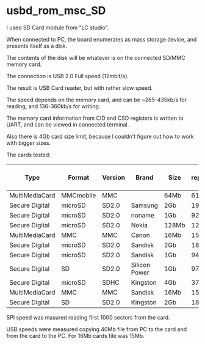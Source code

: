 usbd_rom_msc_SD
================

I used SD Card module from "LC studio".

When connected to PC, the board enumerates as mass storage device, and presents itself as a disk. 

The contents of the disk will be whatever is on the connected SD/MMC memory card.

The connection is USB 2.0 Full speed (12mbit/s).

The result is USB Card reader, but with rather slow speed. 

The speed depends on the memory card, and can be ~265-435kb/s for reading, and 136-360kb/s for writing.

The memory card information from CID and CSD registers is written to UART, and can be viewed in connected terminal.

Also there is 4Gb card size limit, because I couldn't figure out how to work with bigger sizes.

The cards tested:

|Type|Format|Version|Brand|Size|Size reported, MB|Production date|SPI read, kb/s|USB read, kb/s|USB write, kb/s|
|----|------|-------|-----|----|-----------------|---------------|--------------|--------------|---------------|
|MultiMediaCard|MMCmobile|MMC| |64Mb|61|2007-06|906|435|360|
|Secure Digital|microSD|SD2.0|Samsung|2Gb|1936|2009-10|851|420|210|
|Secure Digital|microSD|SD2.0|noname|1Gb|922|2009-12|801|325|55|
|Secure Digital|microSD|SD2.0|Nokia|128Mb|120|2007-06|723|382|240|
|MultiMediaCard|MMC|MMC|Canon|16Mb|15|2007-11|653|377|139|
|Secure Digital|microSD|SD2.0|Sandisk|2Gb|1886|2009-11|617|369|182|
|Secure Digital|microSD|SD2.0|Sandisk|1Gb|942|2011-01|613|358|168|
|Secure Digital|SD|SD2.0|Silicon Power|1Gb|972|2007-07|601|370|138|
|Secure Digital|microSD|SDHC|Kingston|4Gb|3768|2013-07|534|282|136|
|MultiMediaCard|MMC|MMC|Sandisk|16Mb|15|2003-06|391|265|305|
|Secure Digital|SD|SD2.0|Kingston|2Gb|1882|2011-01|282|325|13|

SPI speed was masured reading first 1000 sectors from the card.

USB speeds were measured copying 40Mb file from PC to the card and from the card to the PC. For 16Mb cards file was 15Mb.

